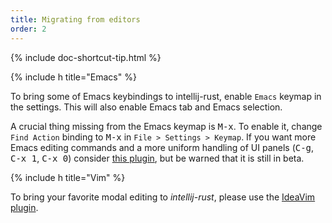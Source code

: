 ```yaml
---
title: Migrating from editors
order: 2
---
```


{% include doc-shortcut-tip.html %}

{% include h title="Emacs" %}

To bring some of Emacs keybindings to intellij-rust, enable `Emacs` keymap in
the settings. This will also enable Emacs tab and Emacs selection.

A crucial thing missing from the Emacs keymap is <kbd>M-x</kbd>. To enable it, change
`Find Action` binding to <kbd>M-x</kbd> in `File > Settings > Keymap`. If you want more
Emacs editing commands and a more uniform handling of UI panels (<kbd>C-g</kbd>, <kbd>C-x 1</kbd>,
<kbd>C-x 0</kbd>) consider [this plugin](https://plugins.jetbrains.com/plugin/7906), but
be warned that it is still in beta.

{% include h title="Vim" %}

To bring your favorite modal editing to _intellij-rust_, please use the
[IdeaVim plugin](https://github.com/JetBrains/ideavim).
